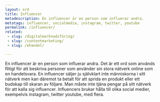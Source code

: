 ```yaml
---
layout: ord
title: Influencer
metadescription: En influencer är en person som influerar andra. 
metatags: influencer, socialmedia, instagram, twitter, youtube
permalink: /influencer/
related:
 - slug: /digitalmarknadsföring/
 - slug: /contentmarketing/
 - slug: /ehandel/

---
```


En influencer är en person som influerar andra. Det är ett ord som används flitigt för att beskriva personer som använder sin stora nätverk online som en handelsvara. En influencer säljer ju självklart inte människorna i sitt nätverk men kan däremot ta betalt för att sprida en produkt eller ett budskap till skaran av följare. Man måste inte tjäna pengar på sitt nätverk för att kalla sig influencer. Influencers brukar hålla till olika social medier, exempelvis instagram, twitter youtube, med flera.

